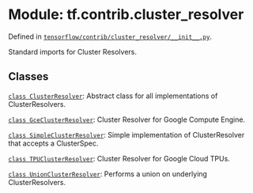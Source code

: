 <div itemscope itemtype="http://developers.google.com/ReferenceObject">
<meta itemprop="name" content="tf.contrib.cluster_resolver" />
</div>

# Module: tf.contrib.cluster_resolver



Defined in [`tensorflow/contrib/cluster_resolver/__init__.py`](https://www.tensorflow.org/code/tensorflow/contrib/cluster_resolver/__init__.py).

Standard imports for Cluster Resolvers.

## Classes

[`class ClusterResolver`](../../tf/contrib/cluster_resolver/ClusterResolver.md): Abstract class for all implementations of ClusterResolvers.

[`class GceClusterResolver`](../../tf/contrib/cluster_resolver/GceClusterResolver.md): Cluster Resolver for Google Compute Engine.

[`class SimpleClusterResolver`](../../tf/contrib/cluster_resolver/SimpleClusterResolver.md): Simple implementation of ClusterResolver that accepts a ClusterSpec.

[`class TPUClusterResolver`](../../tf/contrib/cluster_resolver/TPUClusterResolver.md): Cluster Resolver for Google Cloud TPUs.

[`class UnionClusterResolver`](../../tf/contrib/cluster_resolver/UnionClusterResolver.md): Performs a union on underlying ClusterResolvers.


